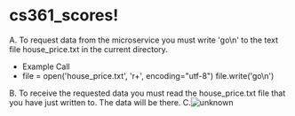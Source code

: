 # cs361_scores!
A. To request data from the microservice you must write 'go\n' to the text file house_price.txt in the current directory.
  - Example Call
  -   file = open('house_price.txt', 'r+', encoding="utf-8")
      file.write('go\n')
 
B. To receive the requested data you must read the house_price.txt file that you have just written to. The data will be there.
C.![unknown](https://user-images.githubusercontent.com/73903526/198918937-aeda6f1d-8564-4d1b-b083-283aebd69a7d.png)
